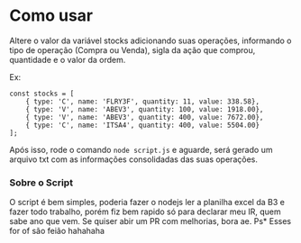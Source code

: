 # Como usar

Altere o valor da variável stocks adicionando suas operações, informando o tipo de operação (Compra ou Venda), 
sigla da ação que comprou, quantidade e o valor da ordem.

Ex:
````
const stocks = [
    { type: 'C', name: 'FLRY3F', quantity: 11, value: 338.58},
    { type: 'V', name: 'ABEV3', quantity: 100, value: 1918.00},
    { type: 'V', name: 'ABEV3', quantity: 400, value: 7672.00},
    { type: 'C', name: 'ITSA4', quantity: 400, value: 5504.00}
];
````

Após isso, rode o comando `node script.js` e aguarde, será gerado um arquivo txt com as informações consolidadas das suas operações.


### Sobre o Script

O script é bem simples, poderia fazer o nodejs ler a planilha excel da B3 e fazer todo trabalho, porém fiz bem rapido só para declarar meu IR, quem sabe ano que vem. Se quiser abir um PR com melhorias, bora ae.
Ps* Esses for of são feião hahahaha 

